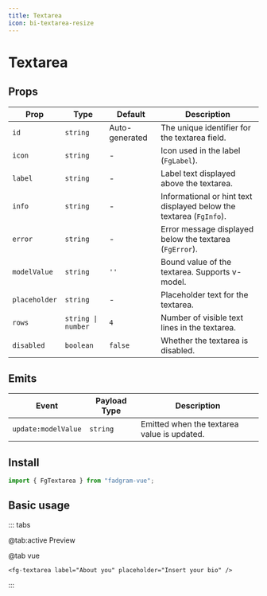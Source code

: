 ```yaml
---
title: Textarea
icon: bi-textarea-resize
---
```


# Textarea

## Props

| Prop          | Type               | Default        | Description                                                         |
| ------------- | ------------------ | -------------- | ------------------------------------------------------------------- |
| `id`          | `string`           | Auto-generated | The unique identifier for the textarea field.                       |
| `icon`        | `string`           | -              | Icon used in the label (`FgLabel`).                                 |
| `label`       | `string`           | -              | Label text displayed above the textarea.                            |
| `info`        | `string`           | -              | Informational or hint text displayed below the textarea (`FgInfo`). |
| `error`       | `string`           | -              | Error message displayed below the textarea (`FgError`).             |
| `modelValue`  | `string`           | `''`           | Bound value of the textarea. Supports v-model.                      |
| `placeholder` | `string`           | -              | Placeholder text for the textarea.                                  |
| `rows`        | `string \| number` | `4`            | Number of visible text lines in the textarea.                       |
| `disabled`    | `boolean`          | `false`        | Whether the textarea is disabled.                                   |

## Emits

| Event               | Payload Type | Description                                 |
| ------------------- | ------------ | ------------------------------------------- |
| `update:modelValue` | `string`     | Emitted when the textarea value is updated. |

## Install

```ts
import { FgTextarea } from "fadgram-vue";
```

## Basic usage

::: tabs

@tab:active Preview

<fg-textarea label="About you" placeholder="Insert your bio"/>

@tab vue

```vue
<fg-textarea label="About you" placeholder="Insert your bio" />
```

:::
